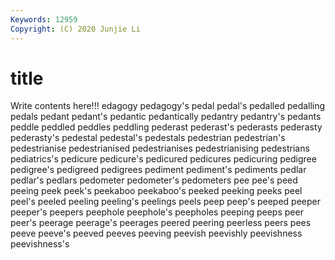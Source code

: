```yaml
---
Keywords: 12959
Copyright: (C) 2020 Junjie Li
---
```


# title

Write contents here!!!
edagogy 
pedagogy's
pedal 
pedal's 
pedalled 
pedalling 
pedals 
pedant 
pedant's 
pedantic 
pedantically 
pedantry
pedantry's 
pedants 
peddle 
peddled 
peddles 
peddling 
pederast 
pederast's 
pederasts 
pederasty
pederasty's 
pedestal 
pedestal's 
pedestals 
pedestrian 
pedestrian's 
pedestrianise 
pedestrianised 
pedestrianises 
pedestrianising
pedestrians 
pediatrics's 
pedicure 
pedicure's 
pedicured 
pedicures 
pedicuring 
pedigree 
pedigree's 
pedigreed
pedigrees 
pediment 
pediment's 
pediments 
pedlar 
pedlar's 
pedlars 
pedometer 
pedometer's 
pedometers
pee 
pee's 
peed 
peeing 
peek 
peek's 
peekaboo 
peekaboo's 
peeked 
peeking
peeks 
peel 
peel's 
peeled 
peeling 
peeling's 
peelings 
peels 
peep 
peep's
peeped 
peeper 
peeper's 
peepers 
peephole 
peephole's 
peepholes 
peeping 
peeps 
peer
peer's 
peerage 
peerage's 
peerages 
peered 
peering 
peerless 
peers 
pees 
peeve
peeve's 
peeved 
peeves 
peeving 
peevish 
peevishly 
peevishness 
peevishness's 

